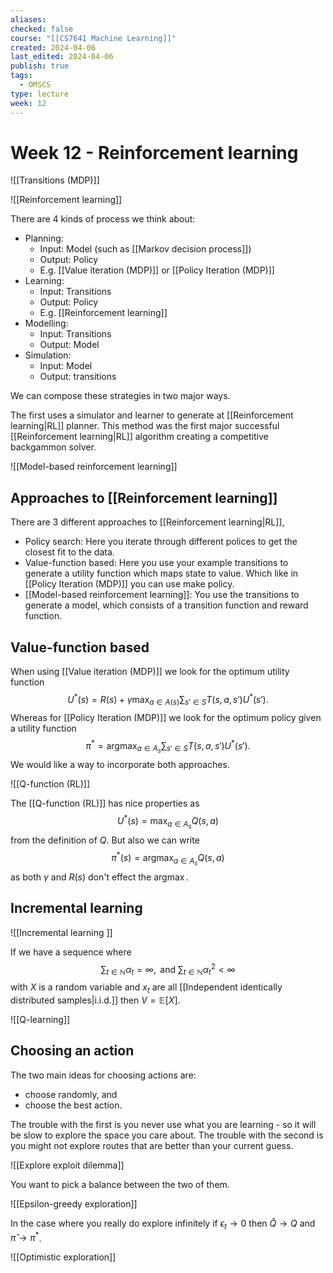 ```yaml
---
aliases: 
checked: false
course: "[[CS7641 Machine Learning]]"
created: 2024-04-06
last_edited: 2024-04-06
publish: true
tags:
  - OMSCS
type: lecture
week: 12
---
```

# Week 12 - Reinforcement learning

![[Transitions (MDP)]]

![[Reinforcement learning]]

There are 4 kinds of process we think about: 
- Planning:
	- Input: Model (such as [[Markov decision process]])
	- Output: Policy
	- E.g. [[Value iteration (MDP)]] or [[Policy Iteration (MDP)]]
- Learning:
	- Input: Transitions
	- Output: Policy
	- E.g. [[Reinforcement learning]]
- Modelling:
	- Input: Transitions
	- Output: Model
- Simulation:
	- Input: Model
	- Output: transitions

We can compose these strategies in two major ways.

The first uses a simulator and learner to generate at [[Reinforcement learning|RL]] planner. This method was the first major successful [[Reinforcement learning|RL]] algorithm creating a competitive backgammon solver. 

![[Model-based reinforcement learning]]

## Approaches to [[Reinforcement learning]]

There are 3 different approaches to [[Reinforcement learning|RL]],
- Policy search: Here you iterate through different polices to get the closest fit to the data.
- Value-function based: Here you use your example transitions to generate a utility function which maps state to value. Which like in [[Policy Iteration (MDP)]] you can use make policy. 
- [[Model-based reinforcement learning]]: You use the transitions to generate a model, which consists of a transition function and reward function.

## Value-function based

When using [[Value iteration (MDP)]] we look for the optimum utility function
$$
U^{\ast}(s) = R(s) + \gamma \max_{a \in A(s)} \sum_{s' \in S} T(s,a,s') U^{\ast}(s').
$$
Whereas for [[Policy Iteration (MDP)]] we look for the optimum policy given a utility function
$$\pi^{\ast} = \mbox{arg}\max_{a \in A_s} \sum_{s' \in S} T(s,a,s')U^{\ast}(s').$$
We would like a way to incorporate both approaches. 

![[Q-function (RL)]]

The [[Q-function (RL)]] has nice properties as
$$
U^{\ast}(s) = \max_{a \in A_s} Q(s,a)
$$
from the definition of $Q$. But also we can write
$$
\pi^{\ast}(s) = \mbox{arg}\max_{a \in A_s} Q(s,a)
$$
as both $\gamma$ and $R(s)$ don't effect the $\mbox{arg}\max$. 

## Incremental learning

![[Incremental learning ]]

If we have a sequence where 
$$\sum_{t \in \mathbb{N}} \alpha_t = \infty, \mbox{ and } \sum_{t \in \mathbb{N}} \alpha_t^2 < \infty
$$
with $X$ is a random variable and $x_t$ are all [[Independent identically distributed samples|i.i.d.]] then $V = \mathbb{E}[X]$.

![[Q-learning]]

## Choosing an action

The two main ideas for choosing actions are:

- choose randomly, and
- choose the best action.

The trouble with the first is you never use what you are learning - so it will be slow to explore the space you care about. The trouble with the second is you might not explore routes that are better than your current guess.

![[Explore exploit dilemma]]

You want to pick a balance between the two of them.

![[Epsilon-greedy exploration]]

In the case where you really do explore infinitely if $\epsilon_t \rightarrow 0$ then $\hat{Q} \rightarrow Q$ and $\hat{\pi} \rightarrow \pi^{\ast}$. 

![[Optimistic exploration]]